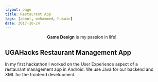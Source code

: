 ```yaml
---
layout: page
title: Restaurant App
tags: [about, mohammed, husain]
date: 2017-10-24
---
```


<center><b>Game Design</b> is my passion in life!</center>

## UGAHacks Restaurant Management App

In my first hackathon I worked on the User Experience aspect of a restaurant management app in Android. We use Java for our backend and XML for the frontend development.
